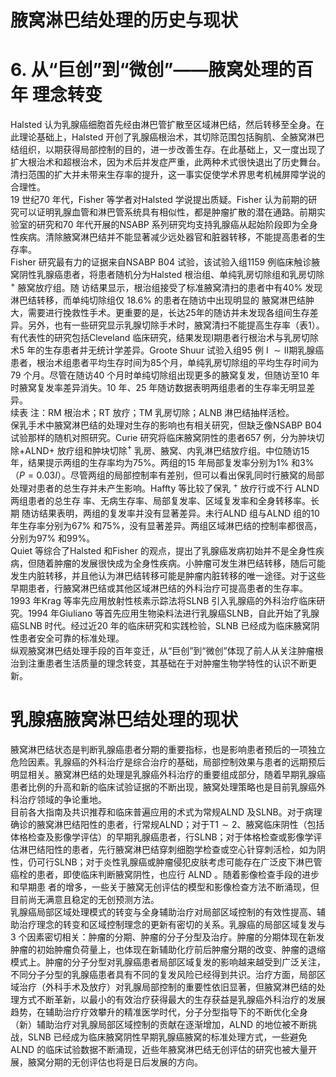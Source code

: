 # 腋窝淋巴结处理的历史与现状  
# 6. 从“巨创”到“微创”——腋窝处理的百年 理念转变  
Halsted 认为乳腺癌细胞首先经由淋巴管扩散至区域淋巴结，然后转移至全身。在此理论基础上，Halsted 开创了乳腺癌根治术，其切除范围包括胸肌、全腋窝淋巴结组织，以期获得局部控制的目的，进一步改善生存。在此基础上，又一度出现了扩大根治术和超根治术，因为术后并发症严重，此两种术式很快退出了历史舞台。清扫范围的扩大并未带来生存率的提升，这一事实促使学术界思考机械屏障学说的合理性。  
19 世纪70 年代，Fisher 等学者对Halsted 学说提出质疑。Fisher 认为前期的研究可以证明乳腺血管和淋巴管系统具有相似性，都是肿瘤扩散的潜在通路。前期实验室的研究和70 年代开展的NSABP 系列研究均支持乳腺癌从起始阶段即为全身性疾病。清除腋窝淋巴结并不能显著减少远处器官和脏器转移，不能提高患者的生存率。  
Fisher 研究最有力的证据来自NSABP B04 试验，该试验入组1159 例临床触诊腋窝阴性乳腺癌患者，将患者随机分为Halsted  根治组、单纯乳房切除组和乳房切除 $^+$  腋窝放疗组。随 访结果显示，根治组接受了标准腋窝清扫的患者中有$40\%$ 发现淋巴结转移，而单纯切除组仅 $18.6\%$  的患者在随访中出现明显的 腋窝淋巴结肿大，需要进行挽救性手术。更重要的是，长达25年的随访并未发现各组间生存差异。另外，也有一些研究显示乳腺切除手术时，腋窝清扫不能提高生存率（表1）。有代表性的研究包括Cleveland 临床研究，结果发现Ⅰ期患者行根治术与乳房切除术5 年的生存患者并无统计学差异。Groote Shuur 试验入组95 例$\mathrm{~I~}\sim\mathrm{II}$期乳腺癌患者，根治术组患者平均生存时间为85个月，单纯乳房切除组的平均生存时间为79 个月。尽管在随访40 个月时单纯切除组出现更多的腋窝复发，但随访至10 年时腋窝复发率差异消失。10 年、25 年随访数据表明两组患者的生存率无明显差异。  
续表
注：RM 根治术；RT 放疗；TM 乳房切除；ALNB 淋巴结抽样活检。  
保乳手术中腋窝淋巴结的处理对生存的影响也有相关研究，但缺乏像NSABP B04 试验那样的随机对照研究。Curie 研究将临床腋窝阴性的患者657 例，分为肿块切除$+\mathrm{ALND+}$ 放疗组和肿块切除$^+$ 乳房、腋窝、内乳淋巴结放疗组。中位随访15 年，结果提示两组的生存率均为$75\%$。两组的15 年局部复发率分别为$1\%$ 和$3\%$（$\scriptstyle{\mathit{P}}=0.03{\mathit{I}}$）。尽管两组的局部控制率有差别，但可以看出保乳同时行腋窝的局部处理对患者的总生存并未产生影响。Haffty  等比较了保乳 $^+$  放疗行或不行 ALND  两组患者的总生存 率、无病生存率、局部复发率、区域复发率和全身转移率。长期 随访结果表明，两组的复发率并没有显著差异。未行ALND 组与ALND 组的10 年生存率分别为$67\%$ 和$75\%$，没有显著差异。两组区域淋巴结的控制率都很高，分别为$97\%$ 和$99\%$。  
Quiet 等综合了Halsted 和Fisher 的观点，提出了乳腺癌发病初始并不是全身性疾病，但随着肿瘤的发展很快成为全身性疾病。小肿瘤可发生淋巴结转移，随后可能发生内脏转移，并且他认为淋巴结转移可能是肿瘤内脏转移的唯一途径。对于这些早期患者，行腋窝淋巴结或其他区域淋巴结的外科治疗可提高患者的生存率。  
1993 年Krag 等率先应用放射性核素示踪法将SLNB 引入乳腺癌的外科治疗临床研究。1994 年Giuliano 等首先应用生物染料法进行乳腺癌SLNB，自此开始了乳腺癌SLNB 时代。经过近20 年的临床研究和实践检验，SLNB 已经成为临床腋窝阴性患者安全可靠的标准处理。  
纵观腋窝淋巴结处理手段的百年变迁，从“巨创”到“微创”体现了前人从关注肿瘤根治到注重患者生活质量的理念转变，其基础在于对肿瘤生物学特性的认识不断更新。  
#  乳腺癌腋窝淋巴结处理的现状  
腋窝淋巴结状态是判断乳腺癌患者分期的重要指标，也是影响患者预后的一项独立危险因素。乳腺癌的外科治疗是综合治疗的基础，局部控制效果与患者的远期预后明显相关。腋窝淋巴结的处理是乳腺癌外科治疗的重要组成部分，随着早期乳腺癌患者比例的升高和新的临床试验证据的不断出现，腋窝处理策略也是目前乳腺癌外科治疗领域的争论重地。  
目前各大指南及共识推荐和临床普遍应用的术式为常规ALND 及SLNB。对于病理确诊的腋窝淋巴结阳性的患者，行常规ALND；对于$\mathrm{T}1\sim2$、腋窝临床阴性（包括体格检查及影像学评估）的早期乳腺癌患者，行SLNB；对于体格检查或影像学评估淋巴结阳性的患者，先行腋窝淋巴结穿刺细胞学检查或空心针穿刺活检，如为阴性，仍可行SLNB；对于炎性乳腺癌或肿瘤侵犯皮肤考虑可能存在广泛皮下淋巴管癌栓的患者，即使临床判断腋窝阴性，也应行 ALND 。随着影像检查手段的进步和早期患 者的增多，一些关于腋窝无创评估的模型和影像检查方法不断涌现，但目前尚无满意且稳定的无创预测方法。  
乳腺癌局部区域处理模式的转变与全身辅助治疗对局部区域控制的有效性提高、辅助治疗理念的转变和区域控制理念的更新有密切的关系。乳腺癌的局部区域复发与3 个因素密切相关：肿瘤的分期、肿瘤的分子分型及治疗。肿瘤的分期体现在新发肿瘤的初始肿瘤负荷量上，也体现在新辅助化疗前后肿瘤分期的改变、肿瘤的退缩模式上。肿瘤的分子分型对乳腺癌患者局部区域复发的影响越来越受到广泛关注，不同分子分型的乳腺癌患者具有不同的复发风险已经得到共识。治疗方面，局部区域治疗（外科手术及放疗）对乳腺局部控制的重要性依旧显著，但腋窝淋巴结的处理方式不断革新，以最小的有效治疗获得最大的生存获益是乳腺癌外科治疗的发展趋势，在辅助治疗疗效攀升的精准医学时代，分子分型指导下的不断优化全身（新）辅助治疗对乳腺局部区域控制的贡献在逐渐增加，ALND 的地位被不断挑战，SLNB 已经成为临床腋窝阴性早期乳腺癌腋窝的标准处理方式，一些避免ALND 的临床试验数据不断涌现，近些年腋窝淋巴结无创评估的研究也被大量开展，腋窝分期的无创评估也将是日后发展的方向。  
